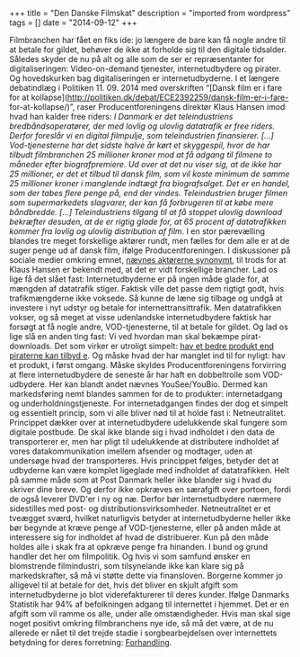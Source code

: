 +++
title = "Den Danske Filmskat"
description = "imported from wordpress"
tags = []
date = "2014-09-12"
+++

Filmbranchen har fået en fiks ide: jo længere de bare kan få nogle andre til
at betale for gildet, behøver de ikke at forholde sig til den digitale
tidsalder. Således skyder de nu på alt og alle som de ser er repræsentanter
for digitaliseringen: Video-on-demand tjenester, internetudbydere og pirater.
Og hovedskurken bag digitaliseringen er internetudbyderne. I et længere
debatindlæg i Politiken 11. 09. 2014 med overskriften “[Dansk film er i fare
for at kollapse](http://politiken.dk/debat/ECE2392259/dansk-film-er-i-fare-
for-at-kollapse/)”, raser Producentforeningens direktør Klaus Hansen imod hvad
han kalder free riders: _I Danmark er det teleindustriens bredbåndsoperatører,
der med lovlig og ulovlig datatrafik er free riders. Derfor foreslår vi en
digital filmpulje, som teleindustrien finansierer. […] Vod-tjenesterne har det
sidste halve år kørt et skyggespil, hvor de har tilbudt filmbranchen 25
millioner kroner mod at få adgang til filmene to måneder efter
biografpremiere. Ud over at det nu viser sig, at de ikke har 25 millioner, er
det et tilbud til dansk film, som vil koste minimum de samme 25 millioner
kroner i manglende indtægt fra biografsalget. Det er en handel, som der tabes
flere penge på, end der vindes. Teleindustrien bruger filmen som
supermarkedets slagvarer, der kan få forbrugeren til at købe mere båndbredde.
[…] Teleindustriens tilgang til at få stoppet ulovlig download bekræfter
desuden, at de er rigtig glade for, at 65 procent af datatrafikken kommer fra
lovlig og ulovlig distribution af film._ I en stor pærevælling blandes tre
meget forskellige aktører rundt, men fælles for dem alle er at de suger penge
ud af dansk film, ifølge Producentforeningen. I diskussioner på sociale medier
omkring emnet, [nævnes aktørerne
synonymt](https://twitter.com/jakobwiller/status/510112404236419072), til
trods for at Klaus Hansen er bekendt med, at det er vidt forskellige brancher.
Lad os lige få det slået fast: Internetudbyderne er på ingen måde glade for,
at mængden af datatrafik stiger. Faktisk ville det passe dem rigtigt godt,
hvis trafikmængderne ikke voksede. Så kunne de læne sig tilbage og undgå at
investere i nyt udstyr og betale for internettransittrafik. Men datatrafikken
vokser, og så meget at visse udenlandske internetudbydere faktisk har forsøgt
at få nogle andre, VOD-tjenesterne, til at betale for gildet. Og lad os lige
slå en anden ting fast: Vi ved hvordan man skal bekæmpe pirat-downloads. Det
som virker er utroligt simpelt: [hav et bedre produkt end piraterne kan tilbyd
e](http://www.recordere.dk/indhold/articlefiles/8902-VOD_survey_2013.pdf). Og
måske hvad der har manglet ind til for nyligt: hav et produkt, i først omgang.
Måske skyldes Producentforeningens forvirring at flere internetudbydere de
seneste år har haft en dobbeltrolle som VOD-udbydere. Her kan blandt andet
nævnes YouSee/YouBio. Dermed kan markedsføring nemt blandes sammen for de to
produkter: internetadgang og underholdningstjeneste. For internetadgangen
findes der dog et simpelt og essentielt princip, som vi alle bliver nød til at
holde fast i: Netneutralitet. Princippet dækker over at internetudbydere
udelukkende skal fungere som digitale postbude. De skal ikke blande sig i hvad
indholdet i den data de transporterer er, men har pligt til udelukkende at
distributere indholdet af vores datakommunikation imellem afsender og
modtager, uden at undersøge hvad der transporteres. Hvis princippet følges,
betyder det at udbyderne kan være komplet ligeglade med indholdet af
datatrafikken. Helt på samme måde som at Post Danmark heller ikke blander sig
i hvad du skriver dine breve. Og derfor ikke opkræves en særafgift over
portoen, fordi de også leverer DVD'er i ny og næ. Derfor bør internetudbydere
nærmere sidestilles med post- og distributionsvirksomheder. Netneutralitet er
et tveægget sværd, hvilket naturligvis betyder at internetudbyderne heller
ikke bør begynde at kræve penge af VOD-tjenesterne, eller på anden måde at
interessere sig for indholdet af hvad de distribuerer. Kun på den måde holdes
alle i skak fra at opkræve penge fra hinanden. I bund og grund handler det her
om filmpolitik. Og hvis vi som samfund ønsker en blomstrende filmindustri, som
tilsynelande ikke kan klare sig på markedskrafter, så må vi støtte dette via
finansloven. Borgerne kommer jo alligevel til at betale for det, hvis det
bliver en skjult afgift som internetudbyderne jo blot viderefakturerer til
deres kunder. Ifølge Danmarks Statistik har 94% af befolkningen adgang til
internettet i hjemmet. Det er en afgift som vil ramme os alle, under alle
omstændigheder. Hvis man skal sige noget positivt omkring filmbranchens nye
ide, så må det være, at de nu allerede er nået til det trejde stadie i
sorgbearbejdelsen over internettets betydning for deres forretning:
[Forhandling](http://en.wikipedia.org/wiki/K%C3%BCbler-Ross_model#Stages).

